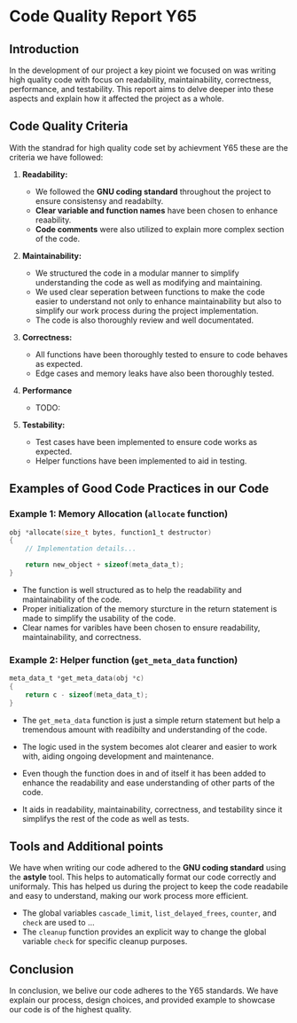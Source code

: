 # Code Quality Report Y65


<!--
####Tankar/frågor/TODO:
- code example up to date?
- ett till code example?
- prestanda
-->


## Introduction

In the development of our project a key pioint we focused on was writing high quality code with focus on readability, maintainability, correctness, performance, and testability. This report aims to delve deeper into these aspects and explain how it affected the project as a whole.

## Code Quality Criteria
With the standrad for high quality code set by achievment Y65 these are the criteria we have followed:
<!-- FIXME: Måste lägga till prestanda-->
<!-- FIXME: vilken coding style -->
1. **Readability:**
   - We followed the **GNU coding standard** throughout the project to ensure consistensy and readabilty.
   - **Clear variable and function names** have been chosen to enhance reaability.
   - **Code comments** were also utilized to explain more complex section of the code.

2. **Maintainability:**
   - We structured the code in a modular manner to simplify understanding the code as well as modifying and maintaining.
   - We used clear seperation between functions to make the code easier to understand not only to enhance maintainability but also to simplify our work process during the project implementation.
   - The code is also thoroughly review and well documentated.

3. **Correctness:**
   - All functions have been thoroughly tested to ensure to code behaves as expected.
   - Edge cases and memory leaks have also been thoroughly tested.

4. **Performance**
   - TODO:

5. **Testability:**
   - Test cases have been implemented to ensure code works as expected.
   - Helper functions have been implemented to aid in testing.


## Examples of Good Code Practices in our Code

### Example 1: Memory Allocation (`allocate` function)
```c
obj *allocate(size_t bytes, function1_t destructor)
{
    // Implementation details...

    return new_object + sizeof(meta_data_t);
}
```

- The function is well structured as to help the readability and maintainability of the code.
- Proper initialization of the memory sturcture in the return statement is made to simplify the usability of the code.
- Clear names for varibles have been chosen to ensure readability, maintainability, and correctness.

### Example 2: Helper function (`get_meta_data` function)
```c
meta_data_t *get_meta_data(obj *c)
{
    return c - sizeof(meta_data_t);
}
```
- The `get_meta_data` function is just a simple return statement but help a tremendous amount with readibilty and understanding of the code. 
- The logic used in the system becomes alot clearer and easier to work with, aiding ongoing development and maintenance.

- Even though the function does in and of itself it has been added to enhance the readability and ease understanding of other parts of the code.
- It aids in readability, maintainability, correctness, and testability since it simplifys the rest of the code as well as tests.


## Tools and Additional points
We have when writing our code adhered to the **GNU coding standard** using the **astyle** tool. This helps to automatically format our code correctly and uniformaly. This has helped us during the project to keep the code readabile and easy to understand, making our work process more efficient.

<!-- FIXME: behövs dessa två?-->
- The global variables `cascade_limit`, `list_delayed_frees`, `counter`, and `check` are used to ...
- The `cleanup` function provides an explicit way to change the global variable `check` for specific cleanup purposes.



## Conclusion
In conclusion, we belive our code adheres to the Y65 standards. We have explain our process, design choices, and provided example to showcase our code is of the highest quality.